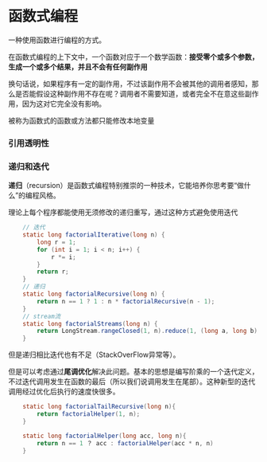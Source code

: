 # 函数式编程

一种使用函数进行编程的方式。

在函数式编程的上下文中，一个函数对应于一个数学函数：**接受零个或多个参数，生成一个或多个结果，并且不会有任何副作用**

换句话说，如果程序有一定的副作用，不过该副作用不会被其他的调用者感知，那么是否能假设这种副作用不存在呢？调用者不需要知道，或者完全不在意这些副作用，因为这对它完全没有影响。

被称为函数式的函数或方法都只能修改本地变量



### 引用透明性





### 递归和迭代

**递归**（recursion）是函数式编程特别推崇的一种技术，它能培养你思考要“做什么”的编程风格。

理论上每个程序都能使用无须修改的递归重写，通过这种方式避免使用迭代

~~~java
    // 迭代
	static long factorialIterative(long n) {
        long r = 1;
        for (int i = 1; i < n; i++) {
            r *= i;
        }
        return r;
    }
	// 递归
    static long factorialRecursive(long n) {
        return n == 1 ? 1 : n * factorialRecursive(n - 1);
    }
	// stream流
    static long factorialStreams(long n) {
        return LongStream.rangeClosed(1, n).reduce(1, (long a, long b) -> a * b);
    }
~~~

但是递归相比迭代也有不足（StackOverFlow异常等）。

但是可以考虑通过**尾调优化**解决此问题。基本的思想是编写阶乘的一个迭代定义，不过迭代调用发生在函数的最后（所以我们说调用发生在尾部）。这种新型的迭代调用经过优化后执行的速度快很多。



~~~java
	static long factorialTailRecursive(long n){
        return factorialHelper(1, n);
    }

	static long factorialHelper(long acc, long n){
        return n == 1 ？ acc : factorialHelper(acc * n, n)
    }
~~~

